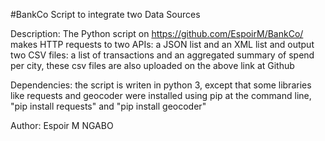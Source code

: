 #BankCo Script to integrate two Data Sources


Description:
The Python script on https://github.com/EspoirM/BankCo/  makes HTTP requests to two APIs: a JSON list and an XML list and output two CSV files: a list of transactions and an aggregated summary of spend per city, these csv files are also uploaded on the above link at Github
 
Dependencies: 
the script is writen in python 3, except that some libraries like requests and geocoder were installed using pip at the command line, "pip install requests" and "pip install geocoder"


Author: Espoir M NGABO
